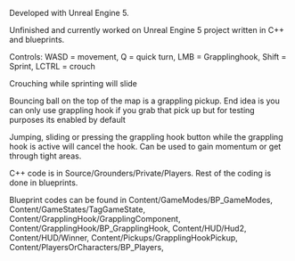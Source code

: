 Developed with Unreal Engine 5. 

Unfinished and currently worked on Unreal Engine 5 project written in C++ and blueprints.

Controls: WASD = movement, Q = quick turn, LMB = Grapplinghook, Shift = Sprint, LCTRL = crouch

Crouching while sprinting will slide

Bouncing ball on the top of the map is a grappling pickup. End idea is you can only use grappling hook if you grab that pick up but for testing purposes its enabled by default

Jumping, sliding or pressing the grappling hook button while the grappling hook is active will cancel the hook. Can be used to gain momentum or get through tight areas.

C++ code is in Source/Grounders/Private/Players. Rest of the coding is done in blueprints.

Blueprint codes can be found in Content/GameModes/BP_GameModes, Content/GameStates/TagGameState, Content/GrapplingHook/GrapplingComponent, Content/GrapplingHook/BP_GrapplingHook, Content/HUD/Hud2, Content/HUD/Winner, Content/Pickups/GrapplingHookPickup, Content/PlayersOrCharacters/BP_Players, 
